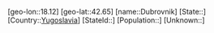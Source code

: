 ﻿---
location: [42.65,18.12]
type: City
tags:
- geo/City


SpocWebEntityId: 29895
isDeleted: false
confidential: public

---
[geo-lon::18.12]
[geo-lat::42.65]
[name::Dubrovnik]
[State::]
[Country::[Yugoslavia](geo/Continent/Europe/Yugoslavia.md)]
[StateId::]
[Population::]
[Unknown::]

